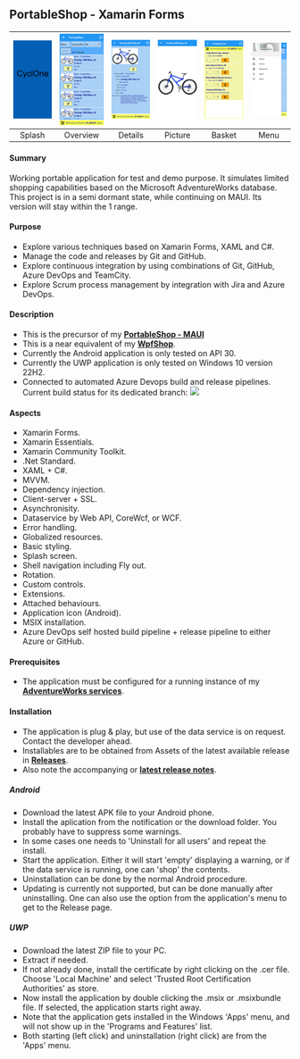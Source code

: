 ## PortableShop - Xamarin Forms

|![](Screenshots/splash.png)|![](Screenshots/overview.png)|![](Screenshots/details.png)|![](Screenshots/picture.png)|![](Screenshots/basket.png)|![](Screenshots/menu.png)|
|:---:|:---:|:---:|:---:|:---:|:---:|
|Splash|Overview|Details|Picture|Basket|Menu|

#### Summary
Working portable application for test and demo purpose. It simulates limited shopping capabilities based on the Microsoft AdventureWorks database. This project is in a semi dormant state, while continuing on MAUI. Its version will stay within the 1 range.

#### Purpose
* Explore various techniques based on Xamarin Forms, XAML and C#.
* Manage the code and releases by Git and GitHub.
* Explore continuous integration by using combinations of Git, GitHub, Azure DevOps and TeamCity.
* Explore Scrum process management by integration with Jira and Azure DevOps.

#### Description
* This is the precursor of my **[PortableShop - MAUI](../MAUI/README.md)**
* This is a near equivalent of my **[WpfShop](https://github.com/a-einstein/WpfShop)**.
* Currently the Android application is only tested on API 30.
* Currently the UWP application is only tested on Windows 10 version 22H2.
* Connected to automated Azure Devops build and release pipelines. Current build status for its dedicated branch: ![](https://dev.azure.com/RcsProjects/PortableShop/_apis/build/status/Build%20XamarinForms?branchName=XamarinForms)

#### Aspects
* Xamarin Forms.
* Xamarin Essentials.
* Xamarin Community Toolkit.
* .Net Standard.
* XAML + C#.
* MVVM.
* Dependency injection.
* Client-server + SSL.
* Asynchronisity.
* Dataservice by Web API, CoreWcf, or WCF.
* Error handling.
* Globalized resources.
* Basic styling.
* Splash screen.
* Shell navigation including Fly out.
* Rotation.
* Custom controls.
* Extensions.
* Attached behaviours.
* Application icon (Android).
* MSIX installation.
* Azure DevOps self hosted build pipeline + release pipeline to either Azure or GitHub.

#### Prerequisites
* The application must be configured for a running instance of my **[AdventureWorks services](https://github.com/a-einstein/AdventureWorks)**.

#### Installation
* The application is plug & play, but use of the data service is on request. Contact the developer ahead. 
* Installables are to be obtained from Assets of the latest available release in **[Releases](https://github.com/a-einstein/PortableShop/releases)**.
* Also note the accompanying or **[latest release notes](ReleaseNotes.md)**.

##### Android
* Download the latest APK file to your Android phone. 
* Install the aplication from the notification or the download folder. You probably have to suppress some warnings.
* In some cases one needs to 'Uninstall for all users' and repeat the install.
* Start the application. Either it will start 'empty' displaying a warning, or if the data service is running, one can 'shop' the contents.
* Uninstallation can be done by the normal Android procedure.
* Updating is currently not supported, but can be done manually after uninstalling. One can also use the option from the application's menu to get to the Release page.

##### UWP
* Download the latest ZIP file to your PC. 
* Extract if needed.
* If not already done, install the certificate by right clicking on the .cer file. Choose 'Local Machine' and select 'Trusted Root Certification Authorities' as store.
* Now install the application by double clicking the .msix or .msixbundle file. If selected, the application starts right away.
* Note that the application gets installed in the Windows 'Apps' menu, and will not show up in the 'Programs and Features' list.
* Both starting (left click) and uninstallation (right click) are from the 'Apps' menu.

